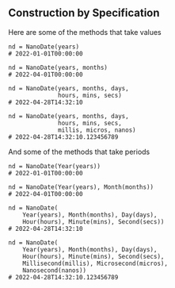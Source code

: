 ## Construction by Specification

Here are some of the methods that take values
```
nd = NanoDate(years)
# 2022-01-01T00:00:00

nd = NanoDate(years, months)
# 2022-04-01T00:00:00

nd = NanoDate(years, months, days, 
              hours, mins, secs)
# 2022-04-28T14:32:10

nd = NanoDate(years, months, days, 
              hours, mins, secs,
              millis, micros, nanos)
# 2022-04-28T14:32:10.123456789
```
And some of the methods that take periods
```
nd = NanoDate(Year(years))
# 2022-01-01T00:00:00

nd = NanoDate(Year(years), Month(months))
# 2022-04-01T00:00:00

nd = NanoDate(
    Year(years), Month(months), Day(days), 
    Hour(hours), Minute(mins), Second(secs))
# 2022-04-28T14:32:10

nd = NanoDate(
    Year(years), Month(months), Day(days), 
    Hour(hours), Minute(mins), Second(secs),
    Millisecond(millis), Microsecond(micros),
    Nanosecond(nanos))
# 2022-04-28T14:32:10.123456789
```

